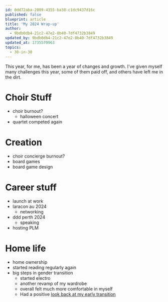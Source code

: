```yaml
---
id: 0dd72aba-2009-4355-ba38-c1dc9437d16c
published: false
blueprint: article
title: 'My 2024 Wrap-up'
author:
  - 9bdb0db4-21c2-47e2-8b40-7df4732b3849
updated_by: 9bdb0db4-21c2-47e2-8b40-7df4732b3849
updated_at: 1735570963
topics:
  - 30-in-30
---
```

This year, for me, has been a year of changes and growth. I've given myself many challenges this year, some of them paid off, and others have left me in the dirt. 

# Choir Stuff
- choir burnout?
	- halloween concert 
- quartet competed again

# Creation
- choir concierge burnout?
- board games
- board game design

# Career stuff
- launch at work
- laracon au 2024
	- networking
- ddd perth 2024
	- speaking
- hosting PLM

# Home life
- home ownership
- started reading regularly again
- big steps in gender transition
	- started electro
	- another revamp of my wardrobe
	- overall felt much more comfortable in myself
	- Had a positive [look back at my early transition](/my-thoughts-on-exploring-gender-identity)